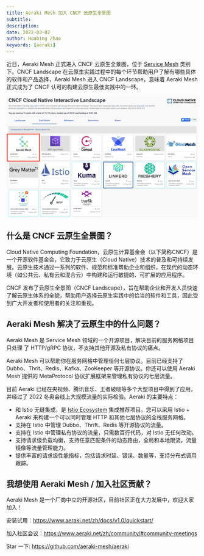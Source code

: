 ```yaml
---
title: Aeraki Mesh 加入 CNCF 云原生全景图
subtitle: 
description:  
date: 2022-03-02
author: Huabing Zhao
keywords: [aeraki]
---
```


近日，Aeraki Mesh 正式进入 CNCF 云原生全景图，位于 [Service Mesh](https://landscape.cncf.io/card-mode?category=service-mesh&grouping=category) 类别下。CNCF Landscape 在云原生实践过程中的每个环节帮助用户了解有哪些具体的软件和产品选择，Aeraki Mesh 进入 CNCF Landscape，意味着 Aeraki Mesh 正式成为了 CNCF 认可的构建云原生最佳实践中的一环。

![cncf landscape: service mesh](landscape.png)

## 什么是 CNCF 云原生全景图？

Cloud Native Computing Foundation，云原生计算基金会（以下简称CNCF）是一个开源软件基金会，它致力于云原生（Cloud Native）技术的普及和可持续发展。云原生技术通过一系列的软件、规范和标准帮助企业和组织，在现代的动态环境（如公共云、私有云和混合云）中构建和运行敏捷的、可扩展的应用程序。

CNCF 发布了云原生全景图（CNCF Landscape），旨在帮助企业和开发人员快速了解云原生体系的全貌，帮助用户选择云原生实践中的恰当的软件和工具，因此受到广大开发者和使用者的关注和重视。

## Aeraki Mesh 解决了云原生中的什么问题？

Aeraki Mesh 是 Service Mesh 领域的一个开源项目，解决目前的服务网格项目只处理 了 HTTP/gRPC 协议，不支持其他开源及私有协议的痛点。

Aeraki Mesh 可以帮助你在服务网格中管理任何七层协议。目前已经支持了 Dubbo、Thrit、Redis、Kafka、ZooKeeper 等开源协议。你还可以使用 Aeraki Mesh 提供的 MetaProtocol 协议扩展框架来管理私有协议的七层流量。

目前 Aeraki 已经在央视频、腾讯音乐、王者破晓等多个大型项目中得到了应用，并经过了 2022 冬奥会线上大规模流量的实际检验。Aeraki 的主要特点：
* 和 Istio 无缝集成，是 [Istio Ecosystem](https://istio.io/latest/about/ecosystem/) 集成推荐项目。您可以采用 Istio + Aeraki 来构建一个可以同时管理 HTTP 和其他七层协议​的全栈服务网格。​
* 支持在 Istio 中管理 Dubbo、Thrift、Redis 等开源协议的流量。
* 支持在 Istio 中管理私有协议的流量，只需数百行代码，对 Istio 无任何改动。
* 支持请求级负载均衡，支持任意匹配条件的动态路由，全局和本地限流，流量镜像等流量管理能力。
* 提供丰富的请求级性能指标，包括请求时延、错误、数量等，支持分布式调用跟踪。

## 我想使用 Aeraki Mesh / 加入社区贡献？

Aeraki Mesh 是一个厂商中立的开源社区，目前社区正在大力发展中，欢迎大家加入！

安装试用：https://www.aeraki.net/zh/docs/v1.0/quickstart/

加入社区会议：https://www.aeraki.net/zh/community/#community-meetings

Star 一下: https://github.com/aeraki-mesh/aeraki



